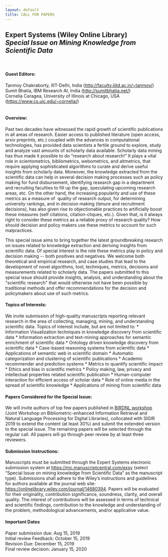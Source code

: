 ```yaml
---
layout: default
title: CALL FOR PAPERS
---
```

<h2><b> Expert Systems (Wiley Online Library)</b><br/>
<i>Special Issue on Mining Knowledge from Scientific Data</i></h2>
<br>
<h4><b>Guest Editors:</b></h4>
Tanmoy Chakraborty, IIIT-Delhi, India (<a href="http://faculty.iiitd.ac.in/~tanmoy/">http://faculty.iiitd.ac.in/~tanmoy/</a>)<br>
Sumit Bhatia, IBM Research AI, India (<a href="http://sumitbhatia.net/">http://sumitbhatia.net/</a>)<br>
Cornelia Caragea, University of Illinois at Chicago, USA (<a href="https://www.cs.uic.edu/~cornelia/">https://www.cs.uic.edu/~cornelia/</a>)<br>
<br>
<h4><b>Overview:</b></h4>
Past two decades have witnessed the rapid growth of scientific publications in all areas of research. Easier
access to published literature (open access, arxiv preprints, etc.) coupled with the advances in
computational technologies, has provided data scientists a fertile ground to explore, study and analyze
vast amounts of scholarly data available. Scholarly data mining has thus made it possible to do “research
about research!” It plays a vital role in scientometrics, bibliometrics, webometrics, and altmetrics, that
require applying sophisticated algorithms to curate and derive useful insights from scholarly data.
Moreover, the knowledge extracted from the scientific data can help in several decision making processes
such as policy making for fund disbursement, identifying research gap in a department and recruiting
faculties to fill up the gap, speculating upcoming research areas, etc. On the other hand, the increasing
popularity and use of these metrics as a measure of ​ quality of research output, for determining university
rankings, and in decision making (tenure and recruitment decisions), has also given rise to objectionable
practices to artificially boost these measures (self citations, citation-cliques, etc.). Given that, is it always
right to consider these metrics as a reliable proxy of research quality? How should decision and policy
makers use these metrics to account for such malpractices.

This special issue aims to bring together the latest groundbreaking research on issues related to
knowledge extraction and deriving insights from scientific data. Of special interest is the role these
metrics play in policy and decision making -- both positives and negatives. We welcome both theoretical
and empirical research, and case studies that lead to the development of novel algorithms, tool,
techniques, metrics, decisions and measurements related to scholarly data. The papers submitted to this
special issue should provide insights, analysis, and understanding about the "scientific research" that
would otherwise not have been possible by traditional methods and offer recommendations for the
decision and policymakers about use of such metrics.
<br>
<h4><b>Topics of Interests:</b></h4>
We invite submission of high-quality manuscripts reporting relevant research in the area of collecting,
managing, mining, and understanding scientific data. Topics of interest include, but are not limited to:
* Information Visualization techniques in knowledge discovery from scientific data
* Information extraction and text-mining approaches for semantic enrichment of scientific data
* Ontology driven knowledge discovery from scientific data
* Case-based reasoning systems from scientific data
* Applications of semantic web in scientific domain
* Automatic categorization and clustering of scientific publications
* Academic recommender and prediction systems
* Metrics to quantify scientific impact
* Ethics and bias in scientific metrics
* Policy making, law, privacy and intellectual properties related scientific publication
* Human-computer interaction for efficient access of scholar data
* Role of online media in the spread of scientific knowledge
* Applications of mining from scientific data
<br>
<h4><b>Papers Considered for the Special Issue:</b></h4>
We will invite authors of top few papers published in <a href="http://wing.comp.nus.edu.sg/~birndl2019/">BIRDNL workshop</a> (Joint Workshop on Bibliometric-enhanced Information Retrieval and Natural Language Processing for Digital Libraries), collocated with SIGIR 2019 to extend the content (at least 30%) and submit the extended version to the special issue. The remaining papers will be selected through the regular call. All papers will go through peer review by at least three reviewers.
<br>
<h4><b>Submission Instructions:</b></h4>
Manuscripts must be submitted through the Expert Systems electronic submission system at
<a href="https://mc.manuscriptcentral.com/exsy">https://mc.manuscriptcentral.com/exsy</a> (select “Special Issue on mining knowledge from Scientific Data”
as the manuscript type). Submissions shall adhere to the Wiley’s instructions and guidelines for authors
available at the journal web site: <a href="https://onlinelibrary.wiley.com/journal/14680394">https://onlinelibrary.wiley.com/journal/14680394</a>. Papers will be
evaluated for their originality, contribution significance, soundness, clarity, and overall quality. The
interest of contributions will be assessed in terms of technical and scientific findings, contribution to the
knowledge and understanding of the problem, methodological advancements, and/or applicative value.
<br>
<h4><b>Important Dates</b></h4>
Paper submission due: Aug 15, 2019<br>
Initial review Feedback: October 15, 2019<br>
Revision Due: December 15, 2019<br>
Final review decision: January 15, 2020<br>
